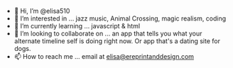 - 👋 Hi, I’m @elisa510
- 👀 I’m interested in ... jazz music, Animal Crossing, magic realism, coding
- 🌱 I’m currently learning ... javascript & html
- 💞️ I’m looking to collaborate on ... an app that tells you what your alternate timeline self is doing right now. Or app that's a dating site for dogs.
- 📫 How to reach me ... email at elisa@ereprintanddesign.com

<!---
elisa510/elisa510 is a ✨ special ✨ repository because its `README.md` (this file) appears on your GitHub profile.
You can click the Preview link to take a look at your changes.
--->

